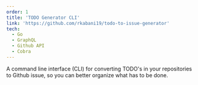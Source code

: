 ```yaml
---
order: 1
title: 'TODO Generator CLI'
link: 'https://github.com/rkabani19/todo-to-issue-generator'
tech:
  - Go
  - GraphQL
  - Github API
  - Cobra
---
```


A command line interface (CLI) for converting TODO's in your repositories to Github issue, so you can better organize what has to be done.
